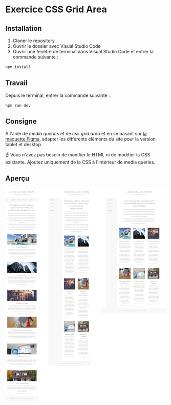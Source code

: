 # Exercice CSS Grid Area

## Installation

1. Cloner le repository
2. Ouvrir le dossier avec Visual Studio Code
3. Ouvrir une fenêtre de terminal dans Visual Studio Code et entrer la commande suivante :

```bash
npm install
```

## Travail

Depuis le terminal, entrer la commande suivante :

```bash
npm run dev
```

## Consigne

À l'aide de _media queries_ et de _css grid area_ et en se basant sur [la maquette Figma](https://www.figma.com/design/OfBKh5nmovLESvzowdvOza/imd2-exercice-css-grid-area?node-id=0-1&m=dev&t=suAKLOfgThX69tdt-1), adapter les différents éléments du site pour la version tablet et desktop.

☝️ Vous n'avez pas besoin de modifier le HTML ni de modifier la CSS existante. Ajoutez uniquement de la CSS à l'intérieur de media queries.

## Aperçu

![Aperçu](preview.jpg)
